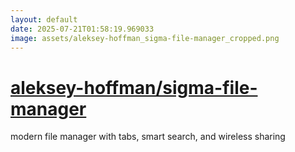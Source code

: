 ```yaml
---
layout: default
date: 2025-07-21T01:58:19.969033
image: assets/aleksey-hoffman_sigma-file-manager_cropped.png
---
```


# [aleksey-hoffman/sigma-file-manager](https://github.com/aleksey-hoffman/sigma-file-manager)

modern file manager with tabs, smart search, and wireless sharing
